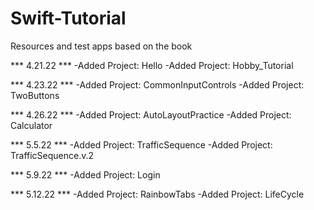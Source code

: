 # Swift-Tutorial
Resources and test apps based on the book 

*** 4.21.22  ***
-Added Project: Hello
-Added Project: Hobby_Tutorial

*** 4.23.22 ***
-Added Project: CommonInputControls
-Added Project: TwoButtons

*** 4.26.22 ***
-Added Project: AutoLayoutPractice
-Added Project: Calculator

*** 5.5.22 ***
-Added Project: TrafficSequence
-Added Project: TrafficSequence.v.2

*** 5.9.22 ***
-Added Project: Login

*** 5.12.22 ***
-Added Project: RainbowTabs 
-Added Project: LifeCycle

